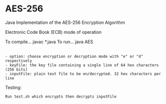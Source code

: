 # AES-256
Java Implementation of the AES-256 Encryption Algorithm

Electronic Code Book (ECB) mode of operation

To compile... javac *.java
To run... java AES <option> <keyFile> <inputFile>

	- option: choose encryption or decryption mode with "e" or "d" respectively
	- keyFile: the key file containing a single line of 64 hex characters (256 bits)
	- inputFile: plain text file to be en/decrypted. 32 hex characters per line

Testing:

	Run test.sh which encrypts then decrypts inputFile